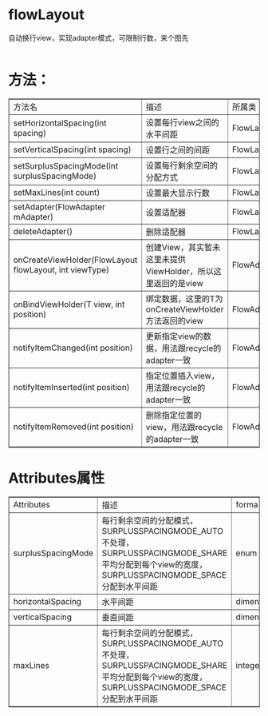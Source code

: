 # flowLayout
自动换行view，实现adapter模式，可限制行数，来个图先

<img src="http://img.blog.csdn.net/20170615151116893?watermark/2/text/aHR0cDovL2Jsb2cuY3Nkbi5uZXQvbGFucWlfeA==/font/5a6L5L2T/fontsize/400/fill/I0JBQkFCMA==/dissolve/70/gravity/Center" alt="" /><br />

# 方法：
<table border="1">
<tr>
<td>方法名</td>
<td>描述</td>	
<td>所属类</td>	
</tr>
<tr>
<td>setHorizontalSpacing(int spacing)</td>
<td>设置每行view之间的水平间距</td>	
<td>FlowLayout</td>	
</tr>
<tr>
<td>setVerticalSpacing(int spacing)</td>
<td>设置行之间的间距</td>	
<td>FlowLayout</td>	
</tr>
<tr>
<td>setSurplusSpacingMode(int surplusSpacingMode)</td>
<td>设置每行剩余空间的分配方式</td>	
<td>FlowLayout</td>	
</tr>
<tr>
<td>setMaxLines(int count)</td>
<td>设置最大显示行数</td>	
<td>FlowLayout</td>	
</tr>
<tr>
<td>setAdapter(FlowAdapter mAdapter)</td>
<td>设置适配器</td>	
<td>FlowLayout</td>	
</tr>
<tr>
<td>deleteAdapter()</td>
<td>删除适配器</td>	
<td>FlowLayout</td>	
</tr>
<tr>
<td>onCreateViewHolder(FlowLayout flowLayout, int viewType)</td>
<td>创建View，其实暂未这里未提供ViewHolder，所以这里返回的是view</td>	
<td>FlowAdapter</td>	
</tr>
<tr>
<td>onBindViewHolder(T view, int position)</td>
<td>绑定数据，这里的T为onCreateViewHolder方法返回的view</td>	
<td>FlowAdapter</td>	
</tr>
<tr>
<td>notifyItemChanged(int position)</td>
<td>更新指定view的数据，用法跟recycle的adapter一致</td>	
<td>FlowAdapter</td>	
</tr>
<tr>
<td>notifyItemInserted(int position)</td>
<td>指定位置插入view，用法跟recycle的adapter一致</td>	
<td>FlowAdapter</td>	
</tr>
<tr>
<td>notifyItemRemoved(int position)</td>
<td>删除指定位置的view，用法跟recycle的adapter一致</td>	
<td>FlowAdapter</td>	
</tr>
</table>


# Attributes属性
<table border="1">
<tr>
<td>Attributes</td>
<td>描述</td>	
<td>forma</td>	
</tr>
<tr>
<td>surplusSpacingMode</td>
<td>每行剩余空间的分配模式，SURPLUSSPACINGMODE_AUTO不处理，SURPLUSSPACINGMODE_SHARE平均分配到每个view的宽度，SURPLUSSPACINGMODE_SPACE分配到水平间距</td>	
<td>enum</td>	
</tr>
<tr>
<td>horizontalSpacing</td>
<td>水平间距</td>	
<td>dimension</td>	
</tr>

<td>verticalSpacing</td>
<td>垂直间距</td>	
<td>dimension</td>	
</tr>

<td>maxLines</td>
<td>每行剩余空间的分配模式，SURPLUSSPACINGMODE_AUTO不处理，SURPLUSSPACINGMODE_SHARE平均分配到每个view的宽度，SURPLUSSPACINGMODE_SPACE分配到水平间距</td>	
<td>integer</td>	
</tr>

</table>
